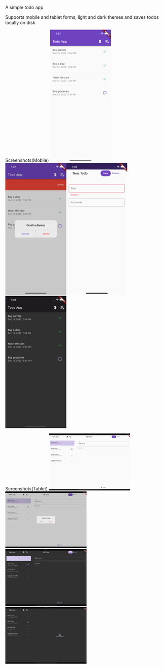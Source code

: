 A simple todo app

Supports mobile and tablet forms, light and dark themes and saves todos locally on disk

Screenshots(Mobile)
<img src="readme_images/todo5.png" alt="screenshot1" width="192"/><img src="readme_images/todo6.png" alt="screenshot2" width="192"/><img src="readme_images/todo7.png" alt="screenshot3" width="192"/><img src="readme_images/todo8.png" alt="screenshot4" width="192"/>

Screenshots(Tablet)
<img src="readme_images/todo1.png" alt="screenshot5" width="256"/><img src="readme_images/todo2.png" alt="screenshot6" width="256"/><img src="readme_images/todo3.png" alt="screenshot7" width="256"/><img src="readme_images/todo4.png" alt="screenshot8" width="256"/>


